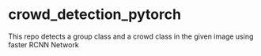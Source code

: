 # crowd_detection_pytorch
This repo detects a group class and a crowd class in the given image using faster RCNN Network
